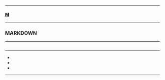 
---

#### [M](https://github.com/ttltrk/TTT/blob/master/menu.md)

---

### MARKDOWN

---

```

```

---

* []()
* []()
* []()

---
